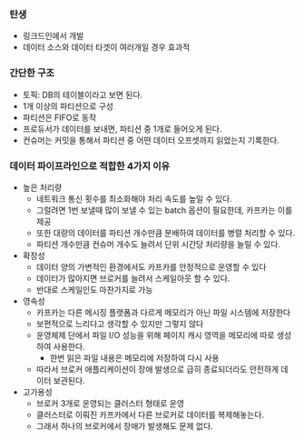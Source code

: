 ### 탄생
 * 링크드인에서 개발
 * 데이터 소스와 데이터 타겟이 여러개일 경우 효과적

### 간단한 구조
 * 토픽: DB의 테이블이라고 보면 된다.
 * 1개 이상의 파티션으로 구성
 * 파티션은 FIFO로 동작
 * 프로듀서가 데이터를 보내면, 파티션 중 1개로 들어오게 된다.
 * 컨슈머는 커밋을 통해서 파티션 중 어떤 데이터 오프셋까지 읽었는지 기록한다.

### 데이터 파이프라인으로 적합한 4가지 이유
 * 높은 처리량
   * 네트워크 통신 횟수를 최소화해야 처리 속도를 높일 수 있다.
   * 그럴려면 1번 보낼때 많이 보낼 수 있는 batch 옵션이 필요한데, 카프카는 이를 제공
   * 또한 대량의 데이터를 파티션 개수만큼 분배하여 데이터를 병렬 처리할 수 있다.
   * 파티션 개수만큼 컨슈머 개수도 늘려서 단위 시간당 처리량을 늘릴 수 있다.
 * 확장성
   * 데이터 양의 가변적인 환경에서도 카프카를 안정적으로 운영할 수 있다
   * 데이터가 많아지면 브로커를 늘려서 스케일아웃 할 수 있다.
   * 반대로 스케일인도 마찬가지로 가능
 * 영속성
   * 카프카는 다른 메시징 플랫폼과 다르게 메모리가 아닌 파일 시스템에 저장한다
   * 보편적으로 느리다고 생각할 수 있지만 그렇지 않다
   * 운영체제 단에서 파일 I/O 성능을 위해 페이지 캐시 영역을 메모리에 따로 생성하여 사용한다.
     * 한번 읽은 파일 내용은 메모리에 저장하여 다시 사용
   * 따라서 브로커 애플리케이션이 장애 발생으로 급히 종료되더라도 안전하게 데이터 보관된다.
 * 고가용성
   * 브로커 3개로 운영되는 클러스터 형태로 운영
   * 클러스터로 이뤄진 카프카에서 다른 브로커로 데이터를 복제해놓는다.
   * 그래서 하나의 브로커에서 장애가 발생해도 문제 없다.
